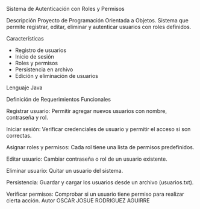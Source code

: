 Sistema de Autenticación con Roles y Permisos

 Descripción
Proyecto de Programación Orientada a Objetos. Sistema que permite registrar, editar, eliminar y autenticar usuarios con roles definidos.

 Características
- Registro de usuarios
- Inicio de sesión
- Roles y permisos
- Persistencia en archivo
- Edición y eliminación de usuarios

Lenguaje
Java 

Definición de Requerimientos Funcionales

Registrar usuario: Permitir agregar nuevos usuarios con nombre, contraseña y rol.

Iniciar sesión: Verificar credenciales de usuario y permitir el acceso si son correctas.

Asignar roles y permisos: Cada rol tiene una lista de permisos predefinidos.

Editar usuario: Cambiar contraseña o rol de un usuario existente.

Eliminar usuario: Quitar un usuario del sistema.

Persistencia: Guardar y cargar los usuarios desde un archivo (usuarios.txt).

Verificar permisos: Comprobar si un usuario tiene permiso para realizar cierta acción.
 Autor
OSCAR JOSUE RODRIGUEZ AGUIRRE
